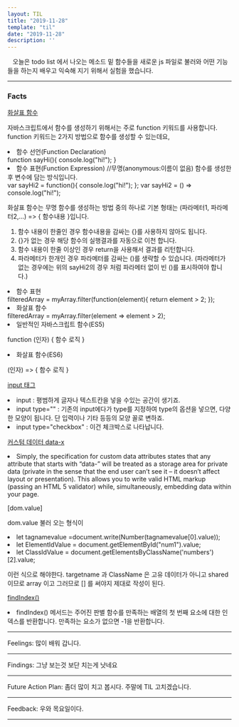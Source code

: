 ```yaml
---
layout: TIL
title: "2019-11-28"
template: "til"
date: "2019-11-28"
description: ''
---
```


&nbsp;&nbsp; 오늘은 todo list 에서 나오는 메소드 밑 함수들을 새로운 js 파일로 불러와 어떤 기능들을 하는지 배우고 익숙해 지기 위해서 실험을 했습니다.


-----

<h3>Facts</h3>


[화살표 함수](https://joshua1988.github.io/web-development/translation/essential-es6-features-for-vuejs/)

자바스크립트에서 함수를 생성하기 위해서는 주로 function 키워드를 사용합니다.
function 키워드는 2가지 방법으로 함수를 생성할 수 있는데요, 

<li>함수 선언(Function Declaration) </li>
function sayHi(){ 
  console.log("hi!");
}

<li>함수 표현(Function Expression) //무명(anonymous:이름이 없음) 함수를 생성한 후 변수에 담는 방식입니다.</li>
var sayHi2 = function(){
  console.log("hi!");
};
var sayHi2 = () => console.log("hi!");


 화살표 함수는 무명 함수를 생성하는 방법 중의 하나로 기본 형태는  (파라메터1, 파라메터2,...) => { 함수내용 }입니다.

1. 함수 내용이 한줄인 경우 함수내용을 감싸는 {}를 사용하지 않아도 됩니다.
2. {}가 없는 경우 해당 함수의 실행결과를 자동으로 이천 합니다.
3. 함수 내용이 한줄 이상인 경우 return을 사용해서 결과를 리턴합니다.
4. 파라메터가 한개인 경우 파라메터를 감싸는 ()를 생략할 수 있습니다. (파라메터가 없는 경우에는 위의 sayHi2의 경우 처럼 파라메터 없이 빈 ()를 표시하여야 합니다.)

<li>함수 표현</li>
filteredArray = myArray.filter(function(element){
  return element > 2;
});

<li>화살표 함수</li>
filteredArray = myArray.filter(element => element > 2);

<li> 일반적인 자바스크립트 함수(ES5)</li>

function (인자) {
	함수 로직
}

<li> 화살표 함수(ES6)</li>


(인자) => {
	함수 로직
}


[input 태그](https://delirussum.tistory.com/35)

<li>input : 평범하게 글자나 텍스트칸을 넣을 수있는 공간이 생기죠.</li>

<li>input type=""   : 기존의 input에다가 type를 지정하여 type의 옵션을 넣으면,
다양한 모양이 됩니다. 단 입력이나 기타 등등의 모양 꼴로 변하죠.</li>

<li>input type="checkbox" : 이건 체크박스로 나타납니다.</li>



[커스텀 데이터 data-x](https://stackoverflow.com/questions/23433415/html-with-attributes-starting-with-data?noredirect=1&lq=1)
<li>Simply, the specification for custom data attributes states that any attribute that starts with “data-” will be treated as a storage area for private data (private in the sense that the end user can’t see it – it doesn’t affect layout or presentation). This allows you to write valid HTML markup (passing an HTML 5 validator) while, simultaneously, embedding data within your page. </li>


[dom.value]


dom.value 불러 오는 형식이 
<li>let tagnamevalue =document.write(Number(tagnamevalue[0].value));</li>
<li>let ElementIdValue = document.getElementById("num1").value;</li>
<li>let ClassIdValue = document.getElementsByClassName('numbers')[2].value;</li>

이런 식으로 해야한다. 
targetname 과 ClassName 은 고유 데이터가 아니고 shared 이므로 array 이고 그러므로 [] 를 써야지 제대로 작성이 된다.

[findIndex()](https://bblog.tistory.com/300)
<li>findIndex() 메서드는 주어진 판별 함수를 만족하는 배열의 첫 번째 요소에 대한 인덱스를 반환합니다. 만족하는 요소가 없으면 -1을 반환합니다.</li>


---

Feelings: 많이 배워 갑니다.

---

Findings: 그냥 보는것 보단 치는게 낫네요

---

Future Action Plan: 좀더 많이 치고 봅시다. 주말에 TIL 고치겠습니다.

---

Feedback: 우와 목요일이다.

----
